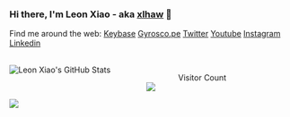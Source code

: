 ### Hi there, I'm Leon Xiao - aka [xlhaw] 👋

Find me around the web:
[Keybase](http://keybase.io/xlhaw)
[Gyrosco.pe](https://gyrosco.pe/wahlx)
[Twitter](https://twitter.com/xlhaw)
[Youtube](https://youtube.com/xlhaw)
[Instagram](https://instagram.com/xlhaw)
[Linkedin](https://linkedin.com/in/xlhaw)


<br/> 
  <img align="left" alt="Leon Xiao's GitHub Stats" src="https://github-readme-stats.vercel.app/api?username=xlhaw&count_private=true" />
  

<p align="center"> 
  Visitor Count<br>
<img src="https://profile-counter.glitch.me/xlhaw/count.svg" />
</p>

![](https://activity-graph.herokuapp.com/graph?username=xlhaw&theme=react-dark)


[xlhaw]: https://www.xlhaw.com
